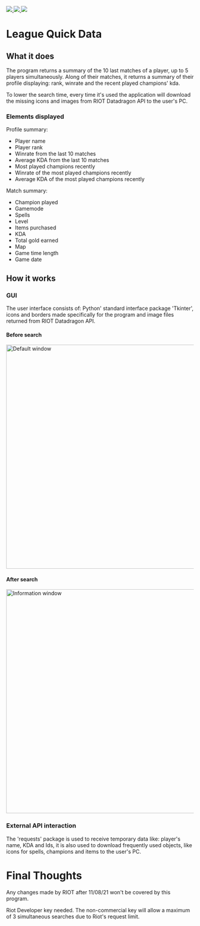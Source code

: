 <p align=”center”>
<a href=https://www.linkedin.com/in/wandersongasco/>
<img src=https://img.shields.io/badge/LinkedIn-blue?style=flat&logo=linkedin&labelColor=blue>
</a>
<a href=https://github.com/WandersonKnight/League-Quick-Data/blob/main/README.en.md/>
<img src=https://img.shields.io/badge/lang-en-red>
</a>
</a>
<a href=https://github.com/WandersonKnight/League-Quick-Data/blob/main/README.md/>
<img src=https://img.shields.io/badge/lang-pt--br-success>
</a>
</p>

# League Quick Data

## What it does

The program returns a summary of the 10 last matches of a player, up to 5 players simultaneously. Along of their matches, it returns a summary of their profile displaying: rank, winrate and the recent played champions' kda.

To lower the search time, every time it's used the application will download the missing icons and images from RIOT Datadragon API to the user's PC.

### Elements displayed

Profile summary:

* Player name
* Player rank
* Winrate from the last 10 matches
* Average KDA from the last 10 matches
* Most played champions recently
* Winrate of the most played champions recently
* Average KDA of the most played champions recently

Match summary:

* Champion played
* Gamemode
* Spells
* Level
* Items purchased
* KDA
* Total gold earned
* Map
* Game time length
* Game date

## How it works

### GUI

The user interface consists of: Python' standard interface package 'Tkinter', icons and borders made specifically for the program and image files returned from RIOT Datadragon API.

#### Before search

<img src="https://user-images.githubusercontent.com/39245594/147681869-c59ad6be-af8b-4488-a0de-de9c3dd6fcfa.png" alt="Default window" width="600"/>

#### After search

<img src="https://user-images.githubusercontent.com/39245594/147681961-d7c06b38-addf-4c80-a9b2-a74a59aa5854.png" alt="Information window" width="600"/>

### External API interaction

The 'requests' package is used to receive temporary data like: player's name, KDA and Ids, it is also used to download frequently used objects, like icons for spells, champions and items to the user's PC.


# Final Thoughts

Any changes made by RIOT after 11/08/21 won't be covered by this program.

Riot Developer key needed. The non-commercial key will allow a maximum of 3 simultaneous searches due to Riot's request limit.
